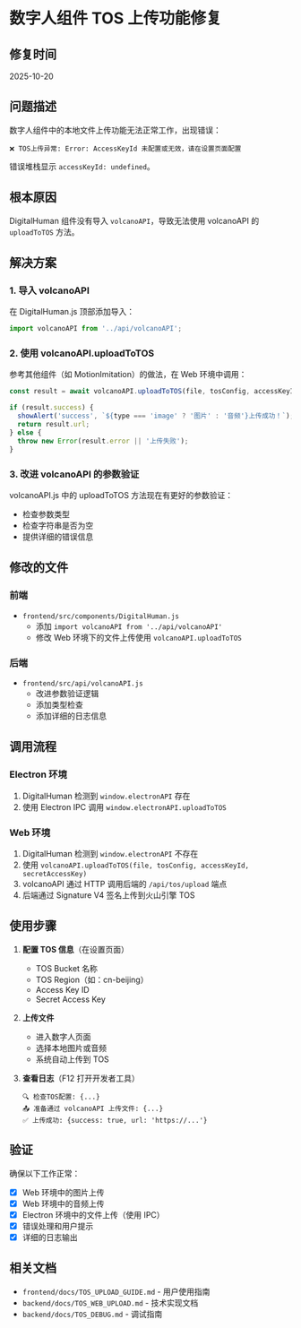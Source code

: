 # 数字人组件 TOS 上传功能修复

## 修复时间
2025-10-20

## 问题描述

数字人组件中的本地文件上传功能无法正常工作，出现错误：
```
❌ TOS上传异常: Error: AccessKeyId 未配置或无效，请在设置页面配置
```

错误堆栈显示 `accessKeyId: undefined`。

## 根本原因

DigitalHuman 组件没有导入 `volcanoAPI`，导致无法使用 volcanoAPI 的 `uploadToTOS` 方法。

## 解决方案

### 1. 导入 volcanoAPI

在 DigitalHuman.js 顶部添加导入：
```javascript
import volcanoAPI from '../api/volcanoAPI';
```

### 2. 使用 volcanoAPI.uploadToTOS

参考其他组件（如 MotionImitation）的做法，在 Web 环境中调用：
```javascript
const result = await volcanoAPI.uploadToTOS(file, tosConfig, accessKeyId, secretAccessKey);

if (result.success) {
  showAlert('success', `${type === 'image' ? '图片' : '音频'}上传成功！`);
  return result.url;
} else {
  throw new Error(result.error || '上传失败');
}
```

### 3. 改进 volcanoAPI 的参数验证

volcanoAPI.js 中的 uploadToTOS 方法现在有更好的参数验证：
- 检查参数类型
- 检查字符串是否为空
- 提供详细的错误信息

## 修改的文件

### 前端
- `frontend/src/components/DigitalHuman.js`
  - 添加 `import volcanoAPI from '../api/volcanoAPI'`
  - 修改 Web 环境下的文件上传使用 `volcanoAPI.uploadToTOS`

### 后端
- `frontend/src/api/volcanoAPI.js`
  - 改进参数验证逻辑
  - 添加类型检查
  - 添加详细的日志信息

## 调用流程

### Electron 环境
1. DigitalHuman 检测到 `window.electronAPI` 存在
2. 使用 Electron IPC 调用 `window.electronAPI.uploadToTOS`

### Web 环境
1. DigitalHuman 检测到 `window.electronAPI` 不存在
2. 使用 `volcanoAPI.uploadToTOS(file, tosConfig, accessKeyId, secretAccessKey)`
3. volcanoAPI 通过 HTTP 调用后端的 `/api/tos/upload` 端点
4. 后端通过 Signature V4 签名上传到火山引擎 TOS

## 使用步骤

1. **配置 TOS 信息**（在设置页面）
   - TOS Bucket 名称
   - TOS Region（如：cn-beijing）
   - Access Key ID
   - Secret Access Key

2. **上传文件**
   - 进入数字人页面
   - 选择本地图片或音频
   - 系统自动上传到 TOS

3. **查看日志**（F12 打开开发者工具）
   ```
   🔍 检查TOS配置: {...}
   📤 准备通过 volcanoAPI 上传文件: {...}
   ✅ 上传成功: {success: true, url: 'https://...'}
   ```

## 验证

确保以下工作正常：

- [x] Web 环境中的图片上传
- [x] Web 环境中的音频上传
- [x] Electron 环境中的文件上传（使用 IPC）
- [x] 错误处理和用户提示
- [x] 详细的日志输出

## 相关文档

- `frontend/docs/TOS_UPLOAD_GUIDE.md` - 用户使用指南
- `backend/docs/TOS_WEB_UPLOAD.md` - 技术实现文档
- `backend/docs/TOS_DEBUG.md` - 调试指南


